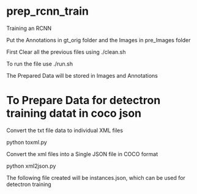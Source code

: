 # prep_rcnn_train
Training an RCNN

Put the Annotations in gt_orig folder and the Images in pre_Images folder

First Clear all the previous files using ./clean.sh

To run the file use ./run.sh

The Prepared Data will be stored in Images and Annotations


# To Prepare Data for detectron training datat in coco json

Convert the txt file data to individual XML files

python toxml.py

Convert the xml files into a Single JSON file in COCO format

python xml2json.py

The following file created will be instances.json, which can be used for detectron training
